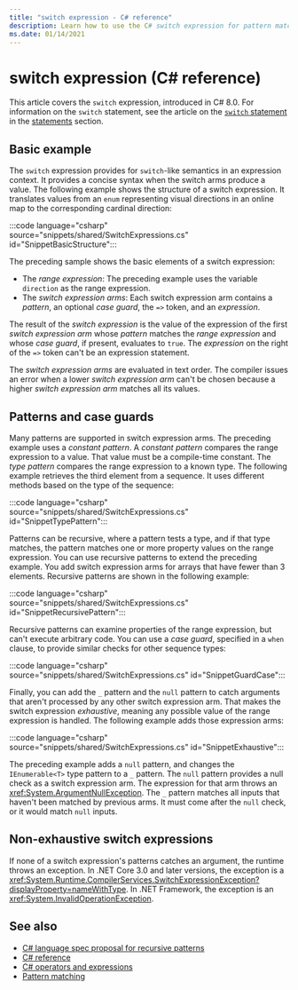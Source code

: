 ```yaml
---
title: "switch expression - C# reference"
description: Learn how to use the C# switch expression for pattern matching and other data introspection
ms.date: 01/14/2021
---
```

# switch expression (C# reference)

This article covers the `switch` expression, introduced in C# 8.0. For information on the `switch` statement, see the article on the [`switch` statement](../keywords/switch.md) in the [statements](../keywords/index.md) section.

## Basic example

The `switch` expression provides for `switch`-like semantics in an expression context. It provides a concise syntax when the switch arms produce a value. The following example shows the structure of a switch expression. It translates values from an `enum` representing visual directions in an online map to the corresponding cardinal direction:

:::code language="csharp" source="snippets/shared/SwitchExpressions.cs" id="SnippetBasicStructure":::

The preceding sample shows the basic elements of a switch expression:

- The *range expression*: The preceding example uses the variable `direction` as the range expression.
- The *switch expression arms*: Each switch expression arm contains a *pattern*, an optional *case guard*, the `=>` token, and an *expression*.

The result of the *switch expression* is the value of the expression of the first *switch expression arm* whose *pattern* matches the *range expression* and whose *case guard*, if present, evaluates to `true`. The *expression* on the right of the `=>` token can't be an expression statement.

The *switch expression arms* are evaluated in text order. The compiler issues an error when a lower *switch expression arm* can't be chosen because a higher *switch expression arm* matches all its values.

## Patterns and case guards

Many patterns are supported in switch expression arms. The preceding example uses a *constant pattern*. A *constant pattern* compares the range expression to a value. That value must be a compile-time constant. The *type pattern* compares the range expression to a known type. The following example retrieves the third element from a sequence. It uses different methods based on the type of the sequence:

:::code language="csharp" source="snippets/shared/SwitchExpressions.cs" id="SnippetTypePattern":::

Patterns can be recursive, where a pattern tests a type, and if that type matches, the pattern matches one or more property values on the range expression. You can use recursive patterns to extend the preceding example. You add switch expression arms for arrays that have fewer than 3 elements. Recursive patterns are shown in the following example:

:::code language="csharp" source="snippets/shared/SwitchExpressions.cs" id="SnippetRecursivePattern":::

Recursive patterns can examine properties of the range expression, but can't execute arbitrary code. You can use a *case guard*, specified in a `when` clause, to provide similar checks for other sequence types:

:::code language="csharp" source="snippets/shared/SwitchExpressions.cs" id="SnippetGuardCase":::

Finally, you can add the `_` pattern and the `null` pattern to catch arguments that aren't processed by any other switch expression arm. That makes the switch expression *exhaustive*, meaning any possible value of the range expression is handled. The following example adds those expression arms:

:::code language="csharp" source="snippets/shared/SwitchExpressions.cs" id="SnippetExhaustive":::

The preceding example adds a `null` pattern, and changes the `IEnumerable<T>` type pattern to a `_` pattern. The `null` pattern provides a null check as a switch expression arm. The expression for that arm throws an <xref:System.ArgumentNullException>. The `_` pattern matches all inputs that haven't been matched by previous arms. It must come after the `null` check, or it would match `null` inputs.

## Non-exhaustive switch expressions

If none of a switch expression's patterns catches an argument, the runtime throws an exception. In .NET Core 3.0 and later versions, the exception is a <xref:System.Runtime.CompilerServices.SwitchExpressionException?displayProperty=nameWithType>. In .NET Framework, the exception is an <xref:System.InvalidOperationException>.

## See also

- [C# language spec proposal for recursive patterns](~/_csharplang/proposals/csharp-8.0/patterns.md#switch-expression)
- [C# reference](../index.md)
- [C# operators and expressions](index.md)
- [Pattern matching](../../pattern-matching.md)

